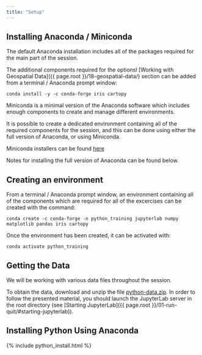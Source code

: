 ```yaml
---
title: "Setup"
---
```


## Installing Anaconda / Miniconda

The default Anaconda installation includes all of the packages required for the main part of the session.

The additional components required for the optionsl [Working with Geospatial Data]({{ page.root }}/18-geospatial-data/) section can be added from a terminal / Anaconda prompt window:

~~~
conda install -y -c conda-forge iris cartopy
~~~

Miniconda is a minimal version of the Anaconda software which includes enough components to create and manage different environments.

It is possible to create a dedicated environment containing all of the required components for the session, and this can be done using either the full version of Anaconda, or using Miniconda.

Miniconda installers can be found [here](https://docs.conda.io/en/latest/miniconda.html)

Notes for installing the full version of Anaconda can be found below.

## Creating an environment

From a terminal / Anaconda prompt window, an environment containing all of the components which are required for all of the excercises can be created with the command:

~~~
conda create -c conda-forge -n python_training jupyterlab numpy matplotlib pandas iris cartopy
~~~

Once the environment has been created, it can be activated with:

~~~
conda activate python_training
~~~

## Getting the Data

We will be working with various data files throughout the session.

To obtain the data, download and unzip the file
[python-data.zip]({{page.root}}/files/python-data.zip).
In order to follow the presented material, you should launch the JupyterLab
server in the root directory (see [Starting JupyterLab]({{ page.root }}/01-run-quit/#starting-jupyterlab)).

## Installing Python Using Anaconda

{% include python_install.html %}

<br>

[anaconda]: https://www.anaconda.com/
[anaconda-mac]: https://www.anaconda.com/download/#macos
[anaconda-linux]: https://www.anaconda.com/download/#linux
[anaconda-windows]: https://www.anaconda.com/download/#windows
[gapminder]: https://en.wikipedia.org/wiki/Gapminder_Foundation
[jupyter]: http://jupyter.org/
[python]: https://python.org
[video-mac]: https://www.youtube.com/watch?v=TcSAln46u9U
[video-windows]: https://www.youtube.com/watch?v=xxQ0mzZ8UvA

